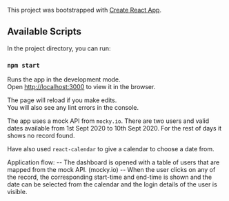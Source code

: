 This project was bootstrapped with [Create React App](https://github.com/facebook/create-react-app).

## Available Scripts

In the project directory, you can run:

### `npm start`

Runs the app in the development mode.<br />
Open [http://localhost:3000](http://localhost:3000) to view it in the browser.

The page will reload if you make edits.<br />
You will also see any lint errors in the console.

The app uses a mock API from `mocky.io`.
There are two users and valid dates available from 1st Sept 2020 to 10th Sept 2020. For the rest of days it shows no record found.

Have also used `react-calendar` to give a calendar to choose a date from.

Application flow:
-- The dashboard is opened with a table of users that are mapped from the mock API. (mocky.io)
-- When the user clicks on any of the record, the corresponding start-time and end-time is shown and the date can be selected from the calendar and the login details of the user is visible.